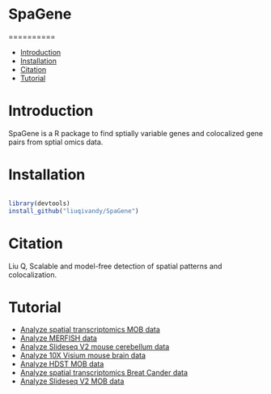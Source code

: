 # SpaGene
==========
* [Introduction](#introduction)
* [Installation](#installation)
* [Citation](#citation)
* [Tutorial](#tutorial)

<a name="introduction"/>

# Introduction

SpaGene is a R package to find sptially variable genes and colocalized gene pairs from sptial omics data.

<a name="installation"/>

# Installation

```R

library(devtools)
install_github("liuqivandy/SpaGene")
```


<a name="citation"/>

# Citation

 Liu Q, Scalable and model-free detection of spatial patterns and colocalization.
 

<a name="tutoral"/>

# Tutorial
- [Analyze spatial transcriptomics MOB data](https://htmlpreview.github.io/?https://github.com/liuqivandy/SpaGene/blob/master/Tutorial/mob.html)
- [Analyze MERFISH data](https://htmlpreview.github.io/?https://github.com/liuqivandy/SpaGene/blob/master/Tutorial/MERFISH.html)
- [Analyze Slideseq V2 mouse cerebellum data](https://htmlpreview.github.io/?https://github.com/liuqivandy/SpaGene/blob/master/Tutorial/mc_slideseqv2.html)
- [Analyze 10X Visium mouse brain data](https://htmlpreview.github.io/?https://github.com/liuqivandy/SpaGene/blob/master/Tutorial/mbrain_10X.html)
- [Analyze HDST MOB data](https://htmlpreview.github.io/?https://github.com/liuqivandy/SpaGene/blob/master/Tutorial/HDST.html)
- [Analyze spatial transcriptomics Breat Cander data](https://htmlpreview.github.io/?https://github.com/liuqivandy/SpaGene/blob/master/Tutorial/Breastcancer.html)
- [Analyze Slideseq V2 MOB data](https://htmlpreview.github.io/?https://github.com/liuqivandy/SpaGene/blob/master/Tutorial/mob_slideseqv2.html)
